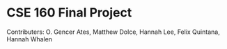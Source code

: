 # CSE 160 Final Project

Contributers: O. Gencer Ates, Matthew Dolce, Hannah Lee, Felix Quintana, Hannah Whalen
